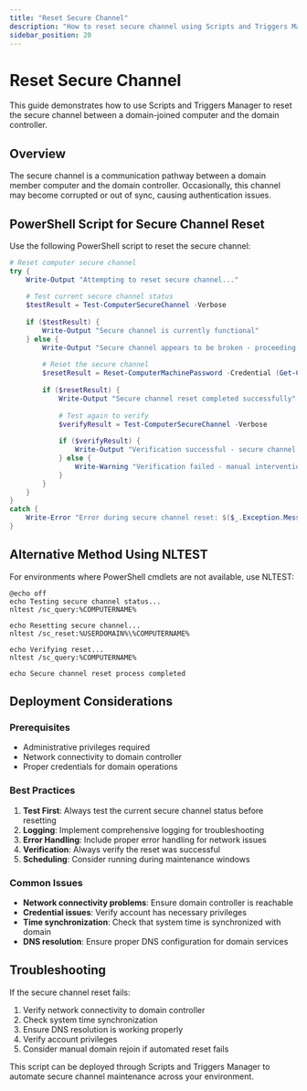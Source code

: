 ```yaml
---
title: "Reset Secure Channel"
description: "How to reset secure channel using Scripts and Triggers Manager"
sidebar_position: 20
---
```


# Reset Secure Channel

This guide demonstrates how to use Scripts and Triggers Manager to reset the secure channel between a domain-joined computer and the domain controller.

## Overview

The secure channel is a communication pathway between a domain member computer and the domain controller. Occasionally, this channel may become corrupted or out of sync, causing authentication issues.

## PowerShell Script for Secure Channel Reset

Use the following PowerShell script to reset the secure channel:

```powershell
# Reset computer secure channel
try {
    Write-Output "Attempting to reset secure channel..."
    
    # Test current secure channel status
    $testResult = Test-ComputerSecureChannel -Verbose
    
    if ($testResult) {
        Write-Output "Secure channel is currently functional"
    } else {
        Write-Output "Secure channel appears to be broken - proceeding with reset"
        
        # Reset the secure channel
        $resetResult = Reset-ComputerMachinePassword -Credential (Get-Credential) -Verbose
        
        if ($resetResult) {
            Write-Output "Secure channel reset completed successfully"
            
            # Test again to verify
            $verifyResult = Test-ComputerSecureChannel -Verbose
            
            if ($verifyResult) {
                Write-Output "Verification successful - secure channel is now functional"
            } else {
                Write-Warning "Verification failed - manual intervention may be required"
            }
        }
    }
}
catch {
    Write-Error "Error during secure channel reset: $($_.Exception.Message)"
}
```

## Alternative Method Using NLTEST

For environments where PowerShell cmdlets are not available, use NLTEST:

```batch
@echo off
echo Testing secure channel status...
nltest /sc_query:%COMPUTERNAME%

echo Resetting secure channel...
nltest /sc_reset:%USERDOMAIN%\%COMPUTERNAME%

echo Verifying reset...
nltest /sc_query:%COMPUTERNAME%

echo Secure channel reset process completed
```

## Deployment Considerations

### Prerequisites
- Administrative privileges required
- Network connectivity to domain controller
- Proper credentials for domain operations

### Best Practices
1. **Test First**: Always test the current secure channel status before resetting
2. **Logging**: Implement comprehensive logging for troubleshooting
3. **Error Handling**: Include proper error handling for network issues
4. **Verification**: Always verify the reset was successful
5. **Scheduling**: Consider running during maintenance windows

### Common Issues
- **Network connectivity problems**: Ensure domain controller is reachable
- **Credential issues**: Verify account has necessary privileges
- **Time synchronization**: Check that system time is synchronized with domain
- **DNS resolution**: Ensure proper DNS configuration for domain services

## Troubleshooting

If the secure channel reset fails:

1. Verify network connectivity to domain controller
2. Check system time synchronization
3. Ensure DNS resolution is working properly
4. Verify account privileges
5. Consider manual domain rejoin if automated reset fails

This script can be deployed through Scripts and Triggers Manager to automate secure channel maintenance across your environment.